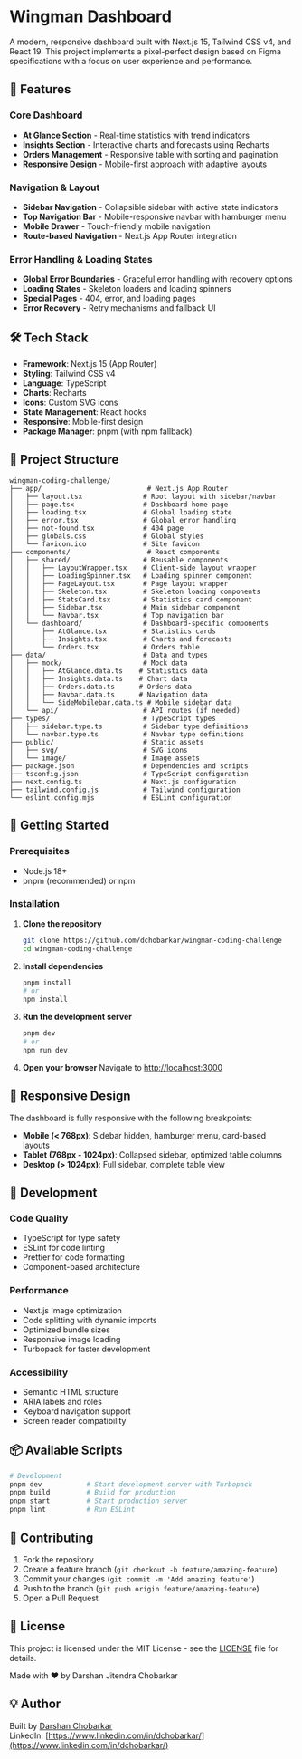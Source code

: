 # Wingman Dashboard

A modern, responsive dashboard built with Next.js 15, Tailwind CSS v4, and React 19. This project implements a pixel-perfect design based on Figma specifications with a focus on user experience and performance.

## 🚀 Features

### Core Dashboard

- **At Glance Section** - Real-time statistics with trend indicators
- **Insights Section** - Interactive charts and forecasts using Recharts
- **Orders Management** - Responsive table with sorting and pagination
- **Responsive Design** - Mobile-first approach with adaptive layouts

### Navigation & Layout

- **Sidebar Navigation** - Collapsible sidebar with active state indicators
- **Top Navigation Bar** - Mobile-responsive navbar with hamburger menu
- **Mobile Drawer** - Touch-friendly mobile navigation
- **Route-based Navigation** - Next.js App Router integration

### Error Handling & Loading States

- **Global Error Boundaries** - Graceful error handling with recovery options
- **Loading States** - Skeleton loaders and loading spinners
- **Special Pages** - 404, error, and loading pages
- **Error Recovery** - Retry mechanisms and fallback UI

## 🛠️ Tech Stack

- **Framework**: Next.js 15 (App Router)
- **Styling**: Tailwind CSS v4
- **Language**: TypeScript
- **Charts**: Recharts
- **Icons**: Custom SVG icons
- **State Management**: React hooks
- **Responsive**: Mobile-first design
- **Package Manager**: pnpm (with npm fallback)

## 📁 Project Structure

```structure
wingman-coding-challenge/
├── app/                          # Next.js App Router
│   ├── layout.tsx               # Root layout with sidebar/navbar
│   ├── page.tsx                 # Dashboard home page
│   ├── loading.tsx              # Global loading state
│   ├── error.tsx                # Global error handling
│   ├── not-found.tsx            # 404 page
│   ├── globals.css              # Global styles
│   └── favicon.ico              # Site favicon
├── components/                   # React components
│   ├── shared/                  # Reusable components
│   │   ├── LayoutWrapper.tsx    # Client-side layout wrapper
│   │   ├── LoadingSpinner.tsx   # Loading spinner component
│   │   ├── PageLayout.tsx       # Page layout wrapper
│   │   ├── Skeleton.tsx         # Skeleton loading components
│   │   ├── StatsCard.tsx        # Statistics card component
│   │   ├── Sidebar.tsx          # Main sidebar component
│   │   └── Navbar.tsx           # Top navigation bar
│   └── dashboard/               # Dashboard-specific components
│       ├── AtGlance.tsx         # Statistics cards
│       ├── Insights.tsx         # Charts and forecasts
│       └── Orders.tsx           # Orders table
├── data/                        # Data and types
│   ├── mock/                    # Mock data
│   │   ├── AtGlance.data.ts    # Statistics data
│   │   ├── Insights.data.ts    # Chart data
│   │   ├── Orders.data.ts      # Orders data
│   │   ├── Navbar.data.ts      # Navigation data
│   │   └── SideMobilebar.data.ts # Mobile sidebar data
│   └── api/                     # API routes (if needed)
├── types/                       # TypeScript types
│   ├── sidebar.type.ts          # Sidebar type definitions
│   └── navbar.type.ts           # Navbar type definitions
├── public/                      # Static assets
│   ├── svg/                     # SVG icons
│   └── image/                   # Image assets
├── package.json                 # Dependencies and scripts
├── tsconfig.json                # TypeScript configuration
├── next.config.ts               # Next.js configuration
├── tailwind.config.js           # Tailwind configuration
└── eslint.config.mjs            # ESLint configuration
```

## 🚀 Getting Started

### Prerequisites

- Node.js 18+
- pnpm (recommended) or npm

### Installation

1. **Clone the repository**

   ```bash
   git clone https://github.com/dchobarkar/wingman-coding-challenge
   cd wingman-coding-challenge
   ```

2. **Install dependencies**

   ```bash
   pnpm install
   # or
   npm install
   ```

3. **Run the development server**

   ```bash
   pnpm dev
   # or
   npm run dev
   ```

4. **Open your browser**
   Navigate to [http://localhost:3000](http://localhost:3000)

## 📱 Responsive Design

The dashboard is fully responsive with the following breakpoints:

- **Mobile (< 768px)**: Sidebar hidden, hamburger menu, card-based layouts
- **Tablet (768px - 1024px)**: Collapsed sidebar, optimized table columns
- **Desktop (> 1024px)**: Full sidebar, complete table view

## 🧪 Development

### Code Quality

- TypeScript for type safety
- ESLint for code linting
- Prettier for code formatting
- Component-based architecture

### Performance

- Next.js Image optimization
- Code splitting with dynamic imports
- Optimized bundle sizes
- Responsive image loading
- Turbopack for faster development

### Accessibility

- Semantic HTML structure
- ARIA labels and roles
- Keyboard navigation support
- Screen reader compatibility

## 📦 Available Scripts

```bash
# Development
pnpm dev           # Start development server with Turbopack
pnpm build         # Build for production
pnpm start         # Start production server
pnpm lint          # Run ESLint
```

## 🤝 Contributing

1. Fork the repository
2. Create a feature branch (`git checkout -b feature/amazing-feature`)
3. Commit your changes (`git commit -m 'Add amazing feature'`)
4. Push to the branch (`git push origin feature/amazing-feature`)
5. Open a Pull Request

## 📄 License

This project is licensed under the MIT License - see the [LICENSE](LICENSE) file for details.

Made with ❤️ by Darshan Jitendra Chobarkar

## 💡 Author

Built by [Darshan Chobarkar](https://github.com/dchobarkar)  
LinkedIn: [https://www.linkedin.com/in/dchobarkar/](https://www.linkedin.com/in/dchobarkar/)
